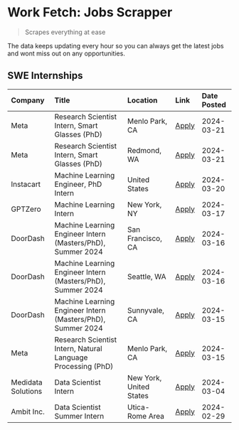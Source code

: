 # Work Fetch: Jobs Scrapper
> Scrapes everything at ease

The data keeps updating every hour so you can always get the latest jobs and wont miss out on any opportunities.

## SWE Internships
<!--START_SECTION:workfetch-->
| Company            | Title                                                        | Location                | Link                                                                                                                                                                                                                                                                     | Date Posted   |
|:-------------------|:-------------------------------------------------------------|:------------------------|:-------------------------------------------------------------------------------------------------------------------------------------------------------------------------------------------------------------------------------------------------------------------------|:--------------|
| Meta               | Research Scientist Intern, Smart Glasses (PhD)               | Menlo Park, CA          | [Apply](https://www.linkedin.com/jobs/view/research-scientist-intern-smart-glasses-phd-at-meta-3811308332?position=13&pageNum=0&refId=S%2BMBkLFku3BEUiwU9Qz12w%3D%3D&trackingId=FlPTGQZ1hsXfefPNofzq%2Fw%3D%3D&trk=public_jobs_jserp-result_search-card)                 | 2024-03-21    |
| Meta               | Research Scientist Intern, Smart Glasses (PhD)               | Redmond, WA             | [Apply](https://www.linkedin.com/jobs/view/research-scientist-intern-smart-glasses-phd-at-meta-3811304794?position=14&pageNum=0&refId=S%2BMBkLFku3BEUiwU9Qz12w%3D%3D&trackingId=0BiW3DHkhysHyTSB8DtDoA%3D%3D&trk=public_jobs_jserp-result_search-card)                   | 2024-03-21    |
| Instacart          | Machine Learning Engineer, PhD Intern                        | United States           | [Apply](https://www.linkedin.com/jobs/view/machine-learning-engineer-phd-intern-at-instacart-3815634369?position=5&pageNum=0&refId=S%2BMBkLFku3BEUiwU9Qz12w%3D%3D&trackingId=ShFGaEhRL1IlkwhU48p3eA%3D%3D&trk=public_jobs_jserp-result_search-card)                      | 2024-03-20    |
| GPTZero            | Machine Learning Intern                                      | New York, NY            | [Apply](https://www.linkedin.com/jobs/view/machine-learning-intern-at-gptzero-3860723963?position=9&pageNum=0&refId=S%2BMBkLFku3BEUiwU9Qz12w%3D%3D&trackingId=%2BxD%2Bp%2Bpw6gW7RtcnrXTmzA%3D%3D&trk=public_jobs_jserp-result_search-card)                               | 2024-03-17    |
| DoorDash           | Machine Learning Engineer Intern (Masters/PhD), Summer 2024  | San Francisco, CA       | [Apply](https://www.linkedin.com/jobs/view/machine-learning-engineer-intern-masters-phd-summer-2024-at-doordash-3736457737?position=3&pageNum=0&refId=S%2BMBkLFku3BEUiwU9Qz12w%3D%3D&trackingId=XUDuhOKkjdgVvnmQW%2Bov2g%3D%3D&trk=public_jobs_jserp-result_search-card) | 2024-03-16    |
| DoorDash           | Machine Learning Engineer Intern (Masters/PhD), Summer 2024  | Seattle, WA             | [Apply](https://www.linkedin.com/jobs/view/machine-learning-engineer-intern-masters-phd-summer-2024-at-doordash-3736455966?position=4&pageNum=0&refId=S%2BMBkLFku3BEUiwU9Qz12w%3D%3D&trackingId=OnclM%2BUfv5w9Gf3Fddjzqw%3D%3D&trk=public_jobs_jserp-result_search-card) | 2024-03-16    |
| DoorDash           | Machine Learning Engineer Intern (Masters/PhD), Summer 2024  | Sunnyvale, CA           | [Apply](https://www.linkedin.com/jobs/view/machine-learning-engineer-intern-masters-phd-summer-2024-at-doordash-3736454973?position=2&pageNum=0&refId=S%2BMBkLFku3BEUiwU9Qz12w%3D%3D&trackingId=vTtbmRKRF5%2F6OWHvfjLTWQ%3D%3D&trk=public_jobs_jserp-result_search-card) | 2024-03-15    |
| Meta               | Research Scientist Intern, Natural Language Processing (PhD) | Menlo Park, CA          | [Apply](https://www.linkedin.com/jobs/view/research-scientist-intern-natural-language-processing-phd-at-meta-3858718375?position=12&pageNum=0&refId=S%2BMBkLFku3BEUiwU9Qz12w%3D%3D&trackingId=PPr2UkvajyFEm3QX8MnYPA%3D%3D&trk=public_jobs_jserp-result_search-card)     | 2024-03-15    |
| Medidata Solutions | Data Scientist Intern                                        | New York, United States | [Apply](https://www.linkedin.com/jobs/view/data-scientist-intern-at-medidata-solutions-3810253704?position=10&pageNum=0&refId=S%2BMBkLFku3BEUiwU9Qz12w%3D%3D&trackingId=P7%2B0SaQHA2T2hl9M05ey4g%3D%3D&trk=public_jobs_jserp-result_search-card)                         | 2024-03-04    |
| Ambit Inc.         | Data Scientist Summer Intern                                 | Utica-Rome Area         | [Apply](https://www.linkedin.com/jobs/view/data-scientist-summer-intern-at-ambit-inc-3843121918?position=11&pageNum=0&refId=S%2BMBkLFku3BEUiwU9Qz12w%3D%3D&trackingId=7pQWpHLHWMZDd7B4YT8XYQ%3D%3D&trk=public_jobs_jserp-result_search-card)                             | 2024-02-29    |
<!--END_SECTION:workfetch-->
